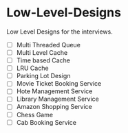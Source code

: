 # Low-Level-Designs
Low Level Designs for the interviews.

- [ ] Multi Threaded Queue
- [ ] Multi Level Cache
- [ ] Time based Cache
- [ ] LRU Cache
- [ ] Parking Lot Design
- [ ] Movie Ticket Booking Service
- [ ] Hote Management Service
- [ ] Library Management Service
- [ ] Amazon Shopping Service
- [ ] Chess Game
- [ ] Cab Booking Service
